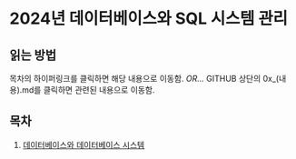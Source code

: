 # 2024년 데이터베이스와 SQL 시스템 관리

## 읽는 방법
목차의 하이퍼링크를 클릭하면 해당 내용으로 이동함.
_OR..._
GITHUB 상단의 0x_(내용).md를 클릭하면 관련된 내용으로 이동함.

## 목차
01. [데이터베이스와 데이터베이스 시스템](SQL_Book/01_DATABASE_and_DATABASE_SYSTEM.md)
